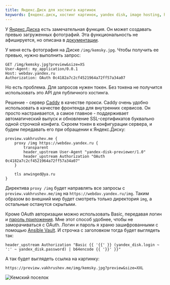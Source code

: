```yaml
---
title: Яндекс.Диск для хостинга картинок
keywords: [яндекс.диск, хостинг картинок, yandex disk, image hosting, hosting]
---
```


У [Яндекс.Диска](ya-disk) есть замечательная функция. Он может создавать превью
загруженных фотографий. Эта функциональность не афишируется, но описана
в [документации](ya-api-preview).

У меня есть фотография на Диске `/img/kemsky.jpg`. Чтобы получить ее превью,
нужно выполнить запрос:

```
GET /img/kemsky.jpg?preview&size=XS
User-Agent: my_application/0.0.1
Host: webdav.yandex.ru
Authorization: OAuth 0c4182a7c2cf4521964a72ff57a34a07
```

Но есть проблема. Для запросов нужен токен. Без токена не получится использовать
это API для публичного хостинга.

Решение - сервер [Caddy](caddy) в качестве прокси. Caddy очень
удобно использовать в качестве фронтенда для внутренних сервисов.
Он просто настраивается, а самое главное - поддерживает автоматический
выпуск и обновление SSL-сертификатов буквально одной строчкой конфига.
Скроем токен в конфигурации сервера, и будем передавать его при обращении
к Яндекс.Диску:

```
preview.vakhrushev.me {
    proxy /img https://webdav.yandex.ru {
        transparent
        header_upstream User-Agent "yandex-disk-previewer/1.0"
        header_upstream Authorization "OAuth 0c4182a7c2cf4521964a72ff57a34a07"
    }

    tls anwinged@ya.ru
}
```

Директива `proxy /img` будет направлять все запросы с `preview.vakhrushev.me/img`
на `https://webdav.yandex.ru/img`. Таким образом во внешний
мир будет смотреть только директория `img`, а остальные останутся скрытыми.

Кроме OAuth авторизации можно использовать Basic, передавая логин и
[пароль приложения](app-password). Мне этот способ удобнее,
чтобы не заморачиваться с OAuth. Логин и пароль я храню
зашифрованными с помощью [Ansible Vault](vault).
И строчка с заголовком тогда будет выглядеть так:

```
header_upstream Authorization "Basic {{ '{{' }} (yandex_disk.login ~ ':' ~ yandex_disk.password) | b64encode {{ '}}' }}"
```

А так будет выглядеть ссылка на картинку:

```
https://preview.vakhrushev.me/img/kemsky.jpg?preview&size=XXL
```

![Кемский поселок](https://preview.vakhrushev.me/img/kemsky.jpg?preview&size=XXL)

[ya-disk]: https://disk.yandex.ru
[ya-api]: https://yandex.ru/dev/disk/doc/dg/concepts/quickstart-docpage/
[ya-api-preview]: https://yandex.ru/dev/disk/doc/dg/reference/preview-docpage/
[caddy]: https://caddyserver.com/
[app-password]: https://yandex.ru/support/passport/authorization/app-passwords.html
